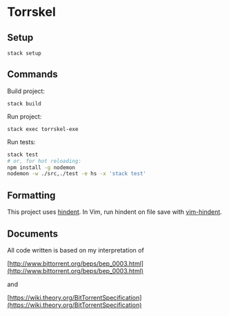 # Torrskel

## Setup

`stack setup`

## Commands

Build project:

`stack build`

Run project:

`stack exec torrskel-exe`

Run tests:

```bash
stack test
# or, for hot reloading:
npm install -g nodemon
nodemon -w ./src,./test -e hs -x 'stack test'
```

## Formatting

This project uses [hindent](https://github.com/commercialhaskell/hindent). In
Vim, run hindent on file save with
[vim-hindent](https://github.com/alx741/vim-hindent).

## Documents

All code written is based on my interpretation of

[http://www.bittorrent.org/beps/bep_0003.html](http://www.bittorrent.org/beps/bep_0003.html)

and

[https://wiki.theory.org/BitTorrentSpecification](https://wiki.theory.org/BitTorrentSpecification)
